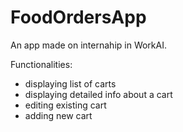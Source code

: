# FoodOrdersApp

An app made on internahip in WorkAI.

Functionalities:
- displaying list of carts
- displaying detailed info about a cart
- editing existing cart
- adding new cart
